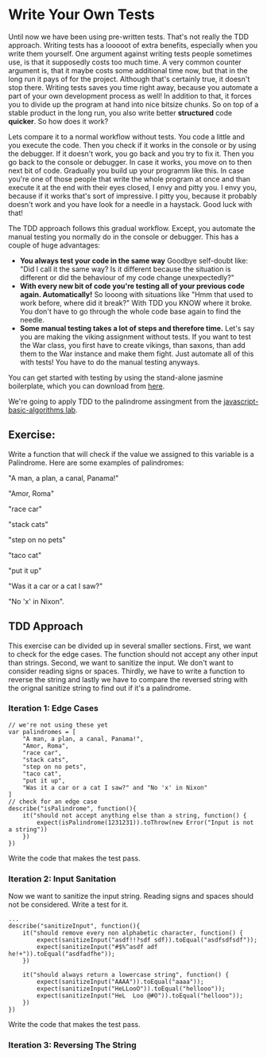 # Write Your Own Tests

Until now we have been using pre-written tests. That's not really the TDD approach. Writing tests has a looooot of extra benefits, especially when you write them yourself. One argument against writing tests people sometimes use, is that it supposedly costs too much time. A very common counter argument is, that it maybe costs some additional time now, but that in the long run it pays of for the project. Although that's certainly true, it doesn't stop there. Writing tests saves you time right away, because you automate a part of your own development process as well! In addition to that, it forces you to divide up the program at hand into nice bitsize chunks. So on top of a stable product in the long run, you also write better **structured** code **quicker**. So how does it work?

Lets compare it to a normal workflow without tests. You code a little and you execute the code. Then you check if it works in the console or by using the debugger. If it doesn't work, you go back and you try to fix it. Then you go back to the console or debugger. In case it works, you move on to then next bit of code. Gradually you build up your programm like this. In case you're one of those people that write the whole program at once and than execute it at the end with their eyes closed, I envy and pitty you. I envy you, because if it works that's sort of impressive. I pitty you, because it probably doesn't work and you have look for a needle in a haystack. Good luck with that! 

The TDD approach follows this gradual workflow. Except, you automate the manual testing you normally do in the console or debugger. This has a couple of huge advantages:

- **You always test your code in the same way** Goodbye self-doubt like: "Did I call it the same way? Is it different because the situation is different or did the behaviour of my code change unexpectedly?" 
- **With every new bit of code you're testing all of your previous code again. Automatically!** So looong with situations like "Hmm that used to work before, where did it break?" With TDD you KNOW where it broke. You don't have to go through the whole code base again to find the needle.
- **Some manual testing takes a lot of steps and therefore time.** Let's say you are making the viking assignment without tests. If you want to test the War class, you first have to create vikings, than saxons, than add them to the War instance and make them fight. Just automate all of this with tests! You have to do the manual testing anyways.

You can get started with testing by using the stand-alone jasmine boilerplate, which you can download from <a href="https://github.com/jasmine/jasmine/releases">here</a>.

We're going to apply TDD to the palindrome assingment from the <a href="https://github.com/ironhack-labs/lab-javascript-basic-algorithms">javascript-basic-algorithms lab</a>.

## Exercise:
 Write a function that will check if the value we assigned to this variable is a Palindrome. Here are some examples of palindromes:

"A man, a plan, a canal, Panama!"

"Amor, Roma"

"race car"

"stack cats"

"step on no pets"

"taco cat"

"put it up"

"Was it a car or a cat I saw?" 

"No 'x' in Nixon".

## TDD Approach
This exercise can be divided up in several smaller sections. First, we want to check for the edge cases. The function should not accept any other input than strings. Second, we want to sanitize the input. We don't want to consider reading signs or spaces. Thirdly, we have to write a function to reverse the string and lastly we have to compare the reversed string with the orignal sanitize string to find out if it's a palindrome.

### Iteration 1: Edge Cases
```
// we're not using these yet
var palindromes = [
    "A man, a plan, a canal, Panama!",
    "Amor, Roma",
    "race car",
    "stack cats",
    "step on no pets",
    "taco cat",
    "put it up",
    "Was it a car or a cat I saw?" and "No 'x' in Nixon"
]
// check for an edge case
describe("isPalindrome", function(){
    it("should not accept anything else than a string, function() {
        expect(isPalindrome(1231231)).toThrow(new Error("Input is not a string"))
    })
})  
```
Write the code that makes the test pass.

### Iteration 2: Input Sanitation
Now we want to sanitize the input string. Reading signs and spaces should not be considered. Write a test for it.
```
...
describe("sanitizeInput", function(){
    it("should remove every non alphabetic character, function() {
        expect(sanitizeInput("asdf!!?sdf sdf)).toEqual("asdfsdfsdf"));
        expect(sanitizeInput("#$%^asdf adf he!+")).toEqual("asdfadfhe"));
    })

    it("should always return a lowercase string", function() {
        expect(sanitizeInput("AAAA")).toEqual("aaaa"));
        expect(sanitizeInput("HeLLooO")).toEqual("hellooo"));
        expect(sanitizeInput("HeL  Loo @#O")).toEqual("hellooo"));
    })
}) 
```

Write the code that makes the test pass.

### Iteration 3: Reversing The String

